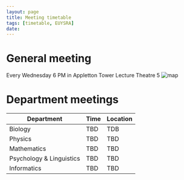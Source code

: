 ```yaml
---
layout: page
title: Meeting timetable
tags: [timetable, EUYSRA]
date:
---
```

# General meeting

Every Wednesday 6 PM in Appletton Tower Lecture Theatre 5
![map](https://i.imgur.com/i0QT42m.png)


# Department meetings

| Department               | Time             | Location     |
| -------------------------|------------------|--------------|
| Biology                  | TBD              | TDB          |
| Physics                  | TBD              | TBD          |
| Mathematics              | TBD              | TBD          |
| Psychology & Linguistics | TBD              | TBD          |
| Informatics              | TBD              | TBD          |
